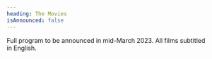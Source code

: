 ```yaml
---
heading: The Movies
isAnnounced: false
---
```

Full program to be announced in mid-March 2023. All films subtitled in English. 
